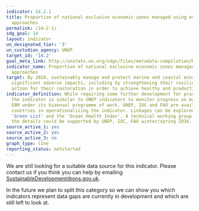 ```yaml
---
indicator: 14.2.1
title: Proportion of national exclusive economic zones managed using ecosystem-based
  approaches
permalink: /14-2-1/
sdg_goal: 14
layout: indicator
un_designated_tier: '3'
un_custodian_agency: UNEP
target_id: '14.2'
goal_meta_link: http://unstats.un.org/sdgs/files/metadata-compilation/Metadata-Goal-14.pdf
indicator_name: Proportion of national exclusive economic zones managed using ecosystem-based
  approaches
target: By 2020, sustainably manage and protect marine and coastal ecosystems to avoid
  significant adverse impacts, including by strengthening their resilience, and take
  action for their restoration in order to achieve healthy and productive oceans.
indicator_definition: While requiring some further development for practical implementation,
  the indicator is similar to UNEP indicators to monitor progress on marine and coastal
  EBM under its biannual programme of work. UNEP, IOC and FAO are available to support
  countries in operationalizing the indicator. Linkages can be explored with IUCN's
  'Green List' and the 'Ocean Health Index'. A technical working group to finalise
  the details could be supported by UNEP, IOC, FAO winter/spring 2016.
source_active_1: yes
source_active_2: yes
source_active_3: no
graph_type: line
reporting_status: notstarted
---
```


We are still looking for a suitable data source for this indicator. Please contact us if you think you can help by emailing <a href="mailto:SustainableDevelopment@ons.gov.uk">SustainableDevelopment@ons.gov.uk</a>.

In the future we plan to split this category so we can show you which indicators represent data gaps are currently in development and which are still left to look at.
